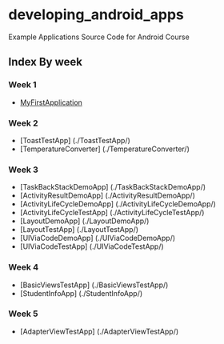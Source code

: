 # developing_android_apps
Example Applications Source Code for Android Course

## Index By week

### Week 1

* [MyFirstApplication](./MyFirstApplication/)

  
### Week 2

* [ToastTestApp] (./ToastTestApp/)
* [TemperatureConverter] (./TemperatureConverter/)
  

### Week 3

* [TaskBackStackDemoApp] (./TaskBackStackDemoApp/)
* [ActivityResultDemoApp] (./ActivityResultDemoApp/)
* [ActivityLifeCycleDemoApp] (./ActivityLifeCycleDemoApp/)
* [ActivityLifeCycleTestApp] (./ActivityLifeCycleTestApp/)
* [LayoutDemoApp] (./LayoutDemoApp/)
* [LayoutTestApp] (./LayoutTestApp/)
* [UIViaCodeDemoApp] (./UIViaCodeDemoApp/)
* [UIViaCodeTestApp] (./UIViaCodeTestApp/)


### Week 4

* [BasicViewsTestApp] (./BasicViewsTestApp/)
* [StudentInfoApp] (./StudentInfoApp/)
  

### Week 5

* [AdapterViewTestApp] (./AdapterViewTestApp/)
  

